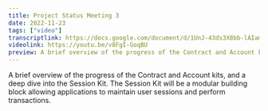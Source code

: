 ```yaml
---
title: Project Status Meeting 3
date: 2022-11-23
tags: ["video"]
transcriptlink: https://docs.google.com/document/d/1UnJ-43ds3X8bb-lAIam9GZ3qalf08_p6gBucbrevFSA/edit
videolink: https://youtu.be/v8FgI-GoqBU
preview: A brief overview of the progress of the Contract and Account kits, and a deep dive into the Session Kit. The Session Kit will be a modular building block allowing applications to maintain user sessions and perform transactions.
---
```


A brief overview of the progress of the Contract and Account kits, and a deep dive into the Session Kit. The Session Kit will be a modular building block allowing applications to maintain user sessions and perform transactions.
